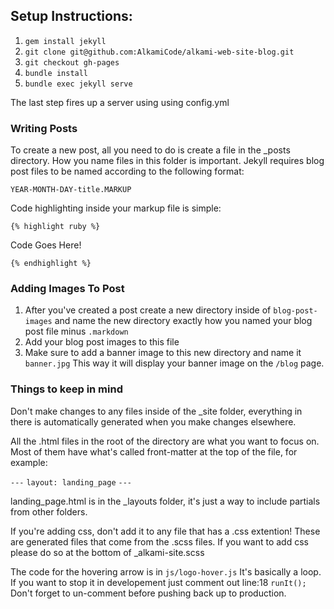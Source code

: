 ## Setup Instructions:

1. `gem install jekyll`
2. `git clone git@github.com:AlkamiCode/alkami-web-site-blog.git`
3. `git checkout gh-pages`
4. `bundle install`
5. `bundle exec jekyll serve`

The last step fires up a server using using config.yml

### Writing Posts

To create a new post, all you need to do is create a file in the _posts directory. How you name files in this folder is important. Jekyll requires blog post files to be named according to the following format:

`YEAR-MONTH-DAY-title.MARKUP`

Code highlighting inside your markup file is simple:

`{% highlight ruby %}`

  Code Goes Here!

`{% endhighlight %}`

### Adding Images To Post

1. After you've created a post create a new directory inside of `blog-post-images` and name the new directory exactly how you named your blog post file minus `.markdown`
2. Add your blog post images to this file
3. Make sure to add a banner image to this new directory and name it `banner.jpg` This way it will display your banner image on the `/blog` page.

### Things to keep in mind

Don't make changes to any files inside of the _site folder,
everything in there is automatically generated when you make changes elsewhere.

All the .html files in the root of the directory are what you want to focus on.
Most of them have what's called front-matter at the top of the file, for example:

`---`
`layout: landing_page`
`---`

landing_page.html is in the _layouts folder,
it's just a way to include partials from other folders.

If you're adding css, don't add it to any file that has a .css extention!
These are generated files that come from the .scss files.
If you want to add css please do so at the bottom of _alkami-site.scss

The code for the hovering arrow is in `js/logo-hover.js`
It's basically a loop.
If you want to stop it in developement just comment out line:18 `runIt();`
Don't forget to un-comment before pushing back up to production.
